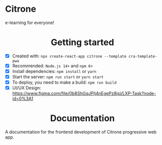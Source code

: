 # Citrone
e-learning for everyone!

<h1 align='center'>Getting started</h1>

- [x] Created with: `npx create-react-app citrone --template cra-template-pwa`
- [x] Recommended: `Node.js 14+` and `npm 6+`
- [x] Install dependencies: `npm install` or `yarn`
- [x] Start the server: `npm run start` or `yarn start`
- [x] To deploy, you need to make a build: `npm run build`
- [x] UI/UX Design: <a href=' https://www.figma.com/file/0b8ShGqJPIj4nEgePz8jsi/LXP-Task?node-id=0%3A1'> https://www.figma.com/file/0b8ShGqJPIj4nEgePz8jsi/LXP-Task?node-id=0%3A1</a>

<h1 align='center'>Documentation</h1>

A documentation for the frontend development of Citrone progressive web app.
